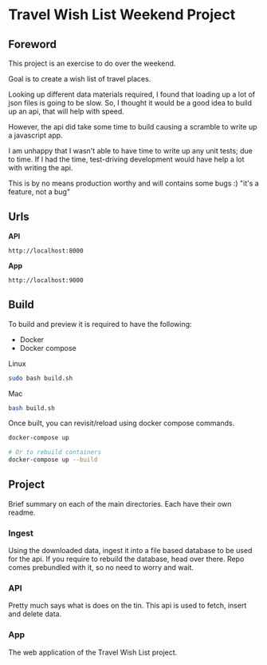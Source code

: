 # Travel Wish List Weekend Project

## Foreword
This project is an exercise to do over the weekend.

Goal is to create a wish list of travel places.

Looking up different data materials required, I found that loading up a lot of
json files is going to be slow. So, I thought it would be a good idea to build
up an api, that will help with speed.

However, the api did take some time to build causing a scramble to write up a
javascript app.

I am unhappy that I wasn't able to have time to write up any unit tests; due to
time. If I had the time, test-driving development would have help a lot with
writing the api.

This is by no means production worthy and will contains some bugs :) "it's a
feature, not a bug"

## Urls

**API**
```
http://localhost:8000
```

**App**
```
http://localhost:9000
```

## Build

To build and preview it is required to have the following:

- Docker
- Docker compose

Linux

``` bash
sudo bash build.sh
```

Mac
``` bash
bash build.sh
```

Once built, you can revisit/reload using docker compose commands.

``` bash
docker-compose up

# Or to rebuild containers
docker-compose up --build
```

## Project

Brief summary on each of the main directories. Each have their own readme.

### Ingest

Using the downloaded data, ingest it into a file based database to be used
for the api. If you require to rebuild the database, head over there. Repo comes
prebundled with it, so no need to worry and wait.

### API

Pretty much says what is does on the tin. This api is used to fetch, insert and
delete data.

### App

The web application of the Travel Wish List project.
